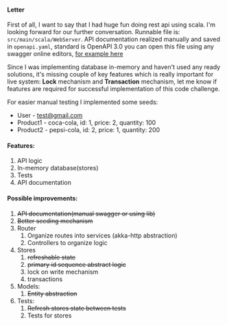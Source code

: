 #### Letter
First of all, I want to say that I had huge fun doing rest api using scala.
I'm looking forward for our further conversation. Runnable file is: `src/main/scala/WebServer`.
API documentation realized manually and saved in `openapi.yaml`, standard is OpenAPI 3.0 you can open this file
using any swagger online editors, [for example here](https://editor.swagger.io/)

Since I was implementing database in-memory and haven't used any ready solutions, it's missing couple of key features
which is really important for live system: **Lock** mechanism and **Transaction** mechanism, let me know if
features are required for successful implementation of this code challenge.

For easier manual testing I implemented some seeds:
* User - test@gmail.com
* Product1 - coca-cola, id: 1, price: 2, quantity: 100
* Product2 - pepsi-cola, id: 2, price: 1, quantity: 200

#### Features:
1. API logic
2. In-memory database(stores)
3. Tests
4. API documentation

#### Possible improvements:
1. ~~API documentation(manual swagger or using lib)~~
2. ~~Better seeding mechanism~~
3. Router
    1. Organize routes into services (akka-http abstraction)
    2. Controllers to organize logic
4. Stores
    1. ~~refreshable state~~
    2. ~~primary id sequence abstract logic~~
    3. lock on write mechanism
    4. transactions
5. Models:
    1. ~~Entity abstraction~~
6. Tests:
    1. ~~Refresh stores state between tests~~
    2. Tests for stores